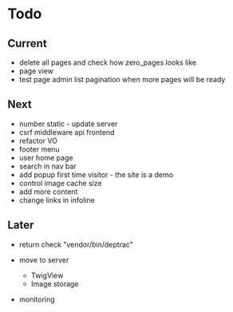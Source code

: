 # Todo

## Current

- delete all pages and check how zero_pages looks like
- page view
- test page admin list pagination when more pages will be ready

## Next

- number static - update server
- csrf middleware api frontend
- refactor VO
- footer menu
- user home page
- search in nav bar
- add popup first time visitor - the site is a demo
- control image cache size
- add more content
- change links in infoline

## Later

- return check "vendor/bin/deptrac"

- move to server
  - TwigView
  - Image storage

- monitoring

